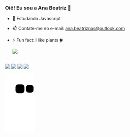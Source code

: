 ###        Oiê! Eu sou a Ana Beatriz 👋

- 🌱 Estudando Javascript 
- 📫 Contate-me no e-mail: ana.beatriznas@outlook.com
- ⚡ Fun fact: I like plants 🍀

  <div 
  <a href="https://github.com/abznascimento">
  <img height="180em" src="https://github-readme-stats.vercel.app/api?username=abznascimento&show_icons=true&theme=onedark&include_all_commits=true&count_private=true"/>
  </div>

 ##
 
  <div> 
  <a href="https:https://instagram.com/abz_nascimento/" target="_blank"><img src="https://img.shields.io/badge/-Instagram-%23E4405F?style=for-the-badge&logo=instagram&logoColor=white" target="_blank"></a>
  <a href="https://www.facebook.com/profile.php?id=100058851767238"><img src=https://img.shields.io/badge/Facebook-1877F2?style=for-the-badge&logo=facebook&logoColor=white target="_blank"></a> 
  <a href ="mailto:ana.beatriznas@outlook.com"><img src=https://img.shields.io/badge/Microsoft_Outlook-0078D4?style=for-the-badge&logo=microsoft-outlook&logoColor=white target="_blank"></a>
  <a href="https://discord.gg/CGAfkWNU2p" target="_blank"><img src="https://img.shields.io/badge/Discord-7289DA?style=for-the-badge&logo=discord&logoColor=white" target="_blank">   </a>
  
  ![Snake animation](https://github.com/rafaballerini/rafaballerini/blob/output/github-contribution-grid-snake.svg)
